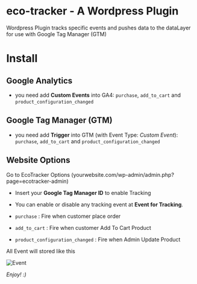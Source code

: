 

# eco-tracker - A Wordpress Plugin
Wordpress Plugin tracks specific events and pushes data to the dataLayer for use with Google Tag Manager (GTM)

# Install

## Google Analytics

* you need add **Custom Events** into GA4: `purchase`, `add_to_cart` and `product_configuration_changed`

## Google Tag Manager (GTM)

* you need add **Trigger** into GTM (with Event Type: *Custom Event*): `purchase`, `add_to_cart` and `product_configuration_changed`


## Website Options

Go to EcoTracker Options (yourwebsite.com/wp-admin/admin.php?page=ecotracker-admin)

* Insert your **Google Tag Manager ID** to enable Tracking
* You can enable or disable any tracking event at **Event for Tracking**.

* `purchase` : Fire when customer place order
* `add_to_cart` : Fire when customer Add To Cart Product
* `product_configuration_changed` : Fire when Admin Update Product


All Event will stored like this

![Event](https://i.imgur.com/VvKHymz.png)

*Enjoy! :)*
